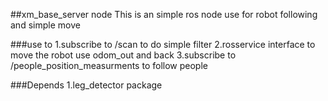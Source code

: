 ##xm_base_server node 
This is an simple ros node use for robot following and simple move

###use to
1.subscribe to /scan to do simple filter 
2.rosservice interface to move the robot use odom_out and back
3.subscribe to /people_position_measurments to follow people

###Depends
1.leg_detector package
